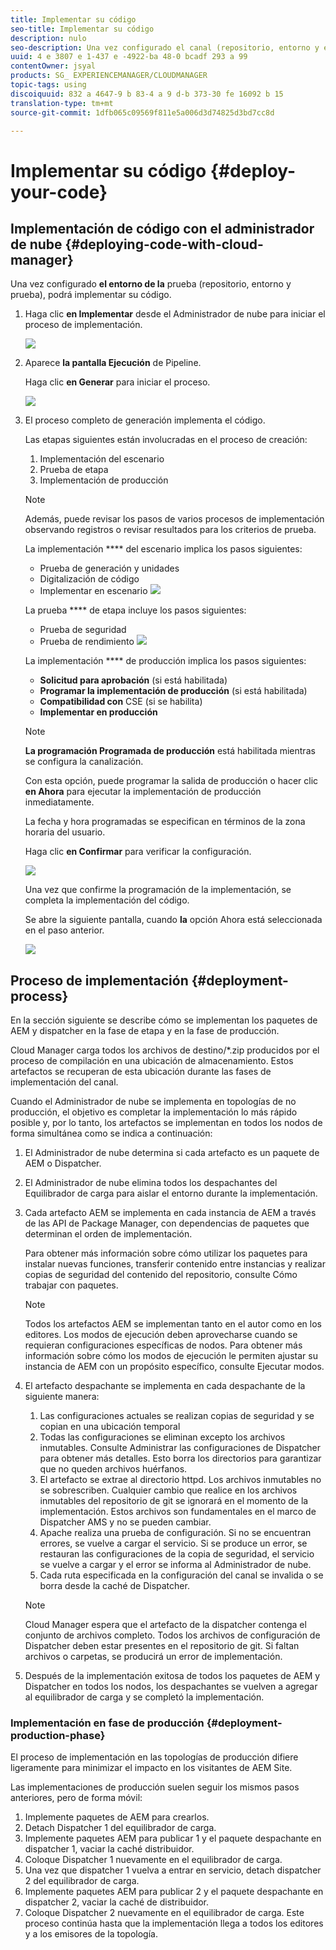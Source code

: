 ```yaml
---
title: Implementar su código
seo-title: Implementar su código
description: nulo
seo-description: Una vez configurado el canal (repositorio, entorno y entorno de prueba), podrá implementar su código. Siga esta página para obtener más información.
uuid: 4 e 3807 e 1-437 e -4922-ba 48-0 bcadf 293 a 99
contentOwner: jsyal
products: SG_ EXPERIENCEMANAGER/CLOUDMANAGER
topic-tags: using
discoiquuid: 832 a 4647-9 b 83-4 a 9 d-b 373-30 fe 16092 b 15
translation-type: tm+mt
source-git-commit: 1dfb065c09569f811e5a006d3d74825d3bd7cc8d

---
```



# Implementar su código {#deploy-your-code}

## Implementación de código con el administrador de nube {#deploying-code-with-cloud-manager}

Una vez configurado **el entorno de la** prueba (repositorio, entorno y prueba), podrá implementar su código.

1. Haga clic **en Implementar** desde el Administrador de nube para iniciar el proceso de implementación.

   ![](assets/Deploy1.png)

1. Aparece **la pantalla Ejecución** de Pipeline.

   Haga clic **en Generar** para iniciar el proceso.

   ![](assets/Deploy2.png)

1. El proceso completo de generación implementa el código.

   Las etapas siguientes están involucradas en el proceso de creación:

   1. Implementación del escenario
   1. Prueba de etapa
   1. Implementación de producción
   >[!NOTE]
   >
   >Además, puede revisar los pasos de varios procesos de implementación observando registros o revisar resultados para los criterios de prueba.

   La implementación **** del escenario implica los pasos siguientes:

   * Prueba de generación y unidades
   * Digitalización de código
   * Implementar en escenario
   ![](assets/Stage_Testing.png)

   La prueba **** de etapa incluye los pasos siguientes:

   * Prueba de seguridad
   * Prueba de rendimiento
   ![](assets/Stage_Deployment.png)

   La implementación **** de producción implica los pasos siguientes:

   * **Solicitud para aprobación** (si está habilitada)
   * **Programar la implementación de producción** (si está habilitada)
   * **Compatibilidad con** CSE (si se habilita)
   * **Implementar en producción**
   >[!NOTE]
   >
   >**La programación Programada de producción** está habilitada mientras se configura la canalización.
   >
   >
   >Con esta opción, puede programar la salida de producción o hacer clic **en Ahora** para ejecutar la implementación de producción inmediatamente.
   >
   >
   >La fecha y hora programadas se especifican en términos de la zona horaria del usuario.
   >
   >
   >Haga clic **en Confirmar** para verificar la configuración.

   ![](assets/Production_Deployment1.png)

   Una vez que confirme la programación de la implementación, se completa la implementación del código.

   Se abre la siguiente pantalla, cuando **la** opción Ahora está seleccionada en el paso anterior.

   ![](assets/Production_Deployment2.png)

## Proceso de implementación {#deployment-process}

En la sección siguiente se describe cómo se implementan los paquetes de AEM y dispatcher en la fase de etapa y en la fase de producción.

Cloud Manager carga todos los archivos de destino/*.zip producidos por el proceso de compilación en una ubicación de almacenamiento. Estos artefactos se recuperan de esta ubicación durante las fases de implementación del canal.

Cuando el Administrador de nube se implementa en topologías de no producción, el objetivo es completar la implementación lo más rápido posible y, por lo tanto, los artefactos se implementan en todos los nodos de forma simultánea como se indica a continuación:

1. El Administrador de nube determina si cada artefacto es un paquete de AEM o Dispatcher.
1. El Administrador de nube elimina todos los despachantes del Equilibrador de carga para aislar el entorno durante la implementación.
1. Cada artefacto AEM se implementa en cada instancia de AEM a través de las API de Package Manager, con dependencias de paquetes que determinan el orden de implementación.

   Para obtener más información sobre cómo utilizar los paquetes para instalar nuevas funciones, transferir contenido entre instancias y realizar copias de seguridad del contenido del repositorio, consulte Cómo trabajar con paquetes.

   >[!NOTE]
   >
   >Todos los artefactos AEM se implementan tanto en el autor como en los editores. Los modos de ejecución deben aprovecharse cuando se requieran configuraciones específicas de nodos. Para obtener más información sobre cómo los modos de ejecución le permiten ajustar su instancia de AEM con un propósito específico, consulte Ejecutar modos.

1. El artefacto despachante se implementa en cada despachante de la siguiente manera:

   1. Las configuraciones actuales se realizan copias de seguridad y se copian en una ubicación temporal
   1. Todas las configuraciones se eliminan excepto los archivos inmutables. Consulte Administrar las configuraciones de Dispatcher para obtener más detalles. Esto borra los directorios para garantizar que no queden archivos huérfanos.
   1. El artefacto se extrae al directorio httpd. Los archivos inmutables no se sobrescriben. Cualquier cambio que realice en los archivos inmutables del repositorio de git se ignorará en el momento de la implementación. Estos archivos son fundamentales en el marco de Dispatcher AMS y no se pueden cambiar.
   1. Apache realiza una prueba de configuración. Si no se encuentran errores, se vuelve a cargar el servicio. Si se produce un error, se restauran las configuraciones de la copia de seguridad, el servicio se vuelve a cargar y el error se informa al Administrador de nube.
   1. Cada ruta especificada en la configuración del canal se invalida o se borra desde la caché de Dispatcher.
   >[!NOTE]
   >
   >Cloud Manager espera que el artefacto de la dispatcher contenga el conjunto de archivos completo. Todos los archivos de configuración de Dispatcher deben estar presentes en el repositorio de git. Si faltan archivos o carpetas, se producirá un error de implementación.

1. Después de la implementación exitosa de todos los paquetes de AEM y Dispatcher en todos los nodos, los despachantes se vuelven a agregar al equilibrador de carga y se completó la implementación.

### Implementación en fase de producción {#deployment-production-phase}

El proceso de implementación en las topologías de producción difiere ligeramente para minimizar el impacto en los visitantes de AEM Site.

Las implementaciones de producción suelen seguir los mismos pasos anteriores, pero de forma móvil:

1. Implemente paquetes de AEM para crearlos.
1. Detach Dispatcher 1 del equilibrador de carga.
1. Implemente paquetes AEM para publicar 1 y el paquete despachante en dispatcher 1, vaciar la caché distribuidor.
1. Coloque Dispatcher 1 nuevamente en el equilibrador de carga.
1. Una vez que dispatcher 1 vuelva a entrar en servicio, detach dispatcher 2 del equilibrador de carga.
1. Implemente paquetes AEM para publicar 2 y el paquete despachante en dispatcher 2, vaciar la caché de distribuidor.
1. Coloque Dispatcher 2 nuevamente en el equilibrador de carga.
Este proceso continúa hasta que la implementación llega a todos los editores y a los emisores de la topología.


